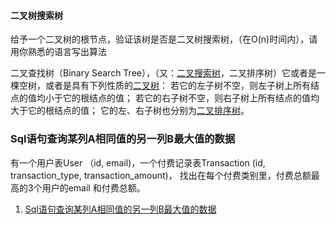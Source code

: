 #### 二叉树搜索树



给予一个二叉树的根节点，验证该树是否是二叉树搜索树，（在O(n)时间内），请用你熟悉的语言写出算法



二叉查找树（Binary Search Tree），（又：[二叉搜索树](https://baike.baidu.com/item/%E4%BA%8C%E5%8F%89%E6%90%9C%E7%B4%A2%E6%A0%91)，二叉排序树）它或者是一棵空树，或者是具有下列性质的[二叉树](https://baike.baidu.com/item/%E4%BA%8C%E5%8F%89%E6%A0%91)： 若它的左子树不空，则左子树上所有结点的值均小于它的根结点的值； 若它的右子树不空，则右子树上所有结点的值均大于它的根结点的值； 它的左、右子树也分别为[二叉排序树](https://baike.baidu.com/item/%E4%BA%8C%E5%8F%89%E6%8E%92%E5%BA%8F%E6%A0%91)。 







### Sql语句查询某列A相同值的另一列B最大值的数据

有一个用户表User （id, email)，一个付费记录表Transaction (id, transaction_type, transaction_amount)， 找出在每个付费类别里，付费总额最高的3个用户的email 和付费总额。



1. [Sql语句查询某列A相同值的另一列B最大值的数据](https://www.cnblogs.com/qubernet/p/5810257.html)

